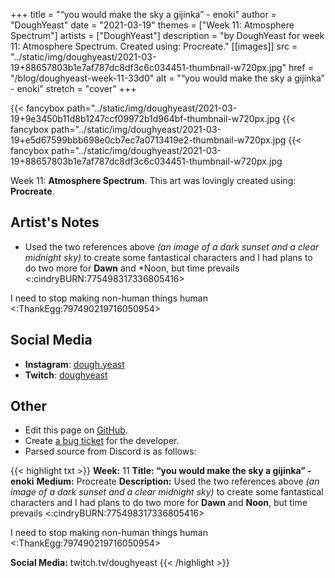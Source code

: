 +++
title =       "“you would make the sky a gijinka” - enoki"
author =      "DoughYeast"
date =        "2021-03-19"
themes =      ["Week 11: Atmosphere Spectrum"]
artists =     ["DoughYeast"]
description = "by DoughYeast for week 11: Atmosphere Spectrum. Created using: Procreate."
[[images]]
              src = "../static/img/doughyeast/2021-03-19+88657803b1e7af787dc8df3c6c034451-thumbnail-w720px.jpg"
              href = "/blog/doughyeast-week-11-33d0"
              alt = "“you would make the sky a gijinka” - enoki"
              stretch = "cover"
+++


{{< fancybox path="../static/img/doughyeast/2021-03-19+9e3450b11d8b1247ccf09972b1d964bf-thumbnail-w720px.jpg
{{< fancybox path="../static/img/doughyeast/2021-03-19+e5d67599bbb698e0cb7ec7a0713419e2-thumbnail-w720px.jpg
{{< fancybox path="../static/img/doughyeast/2021-03-19+88657803b1e7af787dc8df3c6c034451-thumbnail-w720px.jpg

Week 11: **Atmosphere Spectrum**. This art was lovingly created using: **Procreate**.

## Artist's Notes

* Used the two references above *(an image of a dark sunset and a clear midnight sky)* to create some fantastical characters and I had plans to do two more for **Dawn** and *Noon, but time prevails <:cindryBURN:775498317336805416> 

I need to stop making non-human things human <:ThankEgg:797490219716050954>

## Social Media

- **Instagram**: <a href='https://instagram.com/dough.yeast' target='_blank'>dough.yeast</a>
- **Twitch**: <a href='https://twitch.tv/doughyeast' target='_blank'>doughyeast</a>

## Other

- Edit this page on [GitHub](https://github.com/teaminkling/web-refresh/edit/main/content/blog/doughyeast-week-11-33d0.md).
- Create [a bug ticket](https://github.com/teaminkling/web-refresh/issues/new?assignees=&labels=bug&template=problem-report.md&title=) for the developer.
- Parsed source from Discord is as follows:

{{< highlight txt >}}
**Week:** 11
**Title: “you would make the sky a gijinka” - enoki**
**Medium:** Procreate
**Description:** Used the two references above *(an image of a dark sunset and a clear midnight sky)* to create some fantastical characters and I had plans to do two more for **Dawn** and **Noon**, but time prevails <:cindryBURN:775498317336805416> 

I need to stop making non-human things human <:ThankEgg:797490219716050954> 

**Social Media:** twitch.tv/doughyeast
{{< /highlight >}}